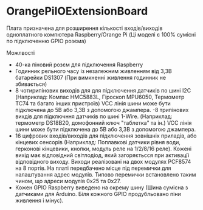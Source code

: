 # OrangePiIOExtensionBoard

Плата призначена для розширення кількості входів/виходів одноплатного компютера Raspberry/Orange Pi (Ці моделі є 100% сумісні по підключенню GPIO розєма)

Можлвості
- 40-ка піновий розєм для підключення Raspberry
- Годинник рельного часу із незалежним живленням від 3,3В батарейки DS1307 (При вимкненні живлення годинник не збивається)
- 8 чотирипінових виходів для для підключення датчиків по шині I2C (Наприклад: Компас HMC5883L, Гіроскоп MPU6050, Термометр TC74 та багато інших пристроїв) VCC лінія шини може бути підключена до 5В або 3,3В з допомогою джампера.
-8 трипінових вихдів для підключння датчиків по шині 1-Wire. (Наприклад: термометр DS18B20, домофонний ключ "таблетка" та ін.) VCC лінія шини може бути підключена до 5В або 3,3В з допомогою джампера.
- 16 цифрових входів/виходів для підключення зовнішніх приладів, або кінцевих сенсорів (Наприклад: Поплавкові датчики рівня води, герконові кінцевики, кнопки, модуль реле на 1/2/8/16 реле).
Кожені вихід має відповідний світлодіод, який загоряєтьсся при активацїі відповідного виходу.
Виходи реалізовані на двох модулях PCF8574 на 8 портів. На платі передбачено місце під перемички для налаштування адрес модулів. Типово перемички встановлено таким чином, що адреси модулів 0x25 та 0x27.
- Кожен GPIO Raspberry виведено на окрему шину (Шина сумісна з датчиками для Arduino. Біля кожного GPIO продубльовано піни живлення і мінус).
